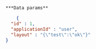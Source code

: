     ***Data params**

```json
    {
  "id" : 1,
  "applicationId" : "user",
  "layout" : "{\"test\":\"ok\"}"
}
```
